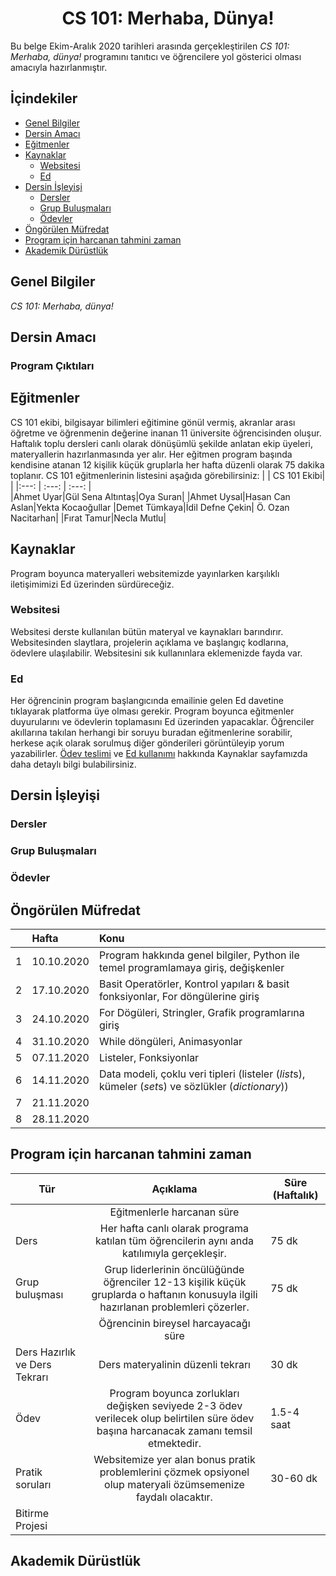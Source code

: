 <!-- 
    syllabus 
    sample syllabi:
        - Turkish wording example: http://dosya.marmara.edu.tr/eng/cse/documents/syllabus_tr/fall/CSE1141_S_v2018.pdf
        - Last Kolt python syllabus, Spring '20: https://docs.google.com/document/d/10-ILVxuiD2Z7EAe4U5yC0csZoMzXN1moNFj6m6pW_yY
-->

<center>
<h1> CS 101: Merhaba, Dünya!
</h1>
</center>

Bu belge Ekim-Aralık 2020 tarihleri arasında gerçekleştirilen *CS 101: Merhaba, dünya!* programını tanıtıcı ve öğrencilere yol gösterici olması amacıyla hazırlanmıştır.

## İçindekiler
* [Genel Bilgiler](#Genel-bilgler)
* [Dersin Amacı](#Dersin-Amacı)
* [Eğitmenler](#Eğitmenler)
* [Kaynaklar](#Kaynaklar)
    - [Websitesi](#Websitesi)
    - [Ed](#Ed)
* [Dersin İşleyişi](#Dersin-İşleyişi)
    - [Dersler](#Dersler)
    - [Grup Buluşmaları](#Grup-Buluşmaları)
    - [Ödevler](#Ödevler)
* [Öngörülen Müfredat](#Öngörülen-Müfredat)
* [Program için harcanan tahmini zaman](#Program-için-harcanan-tahmini-zaman)
* [Akademik Dürüstlük](#Akademik-Dürüstlük)

## Genel Bilgiler
*CS 101: Merhaba, dünya!* 

## Dersin Amacı

### Program Çıktıları
<!-- may be eliminated -->

## Eğitmenler
<!-- may refactor this bit to a more About like page -->
CS 101 ekibi, bilgisayar bilimleri eğitimine gönül vermiş, akranlar arası öğretme ve öğrenmenin değerine inanan 11 üniversite öğrencisinden oluşur. Haftalık toplu dersleri canlı olarak dönüşümlü şekilde anlatan ekip üyeleri, materyallerin hazırlanmasında yer alır. Her eğitmen program başında kendisine atanan 12 <!-- todo: add exact number --> kişilik küçük gruplarla her hafta düzenli olarak 75 dakika toplanır. CS 101 eğitmenlerinin listesini aşağıda görebilirsiniz:
|  | CS 101 Ekibi| |
|:---: | :---: | :---: |  
|Ahmet Uyar|Gül Sena Altıntaş|Oya Suran|
|Ahmet Uysal|Hasan Can Aslan|Yekta Kocaoğullar
|Demet Tümkaya|İdil Defne Çekin| Ö. Ozan Nacitarhan|
|Fırat Tamur|Necla Mutlu| 

## Kaynaklar
Program boyunca materyalleri websitemizde yayınlarken karşılıklı iletişimimizi Ed üzerinden sürdüreceğiz.
### Websitesi
<!-- add link later -->
Websitesi derste kullanılan bütün materyal ve kaynakları barındırır. Websitesinden slaytlara, <!--ders kayıtlarına, ?--> projelerin açıklama ve başlangıç kodlarına, ödevlere ulaşılabilir. Websitesini sık kullanınlara eklemenizde fayda var.

### Ed
Her öğrencinin program başlangıcında emailinie gelen Ed davetine tıklayarak platforma üye olması gerekir. Program boyunca eğitmenler duyurularını ve ödevlerin toplamasını Ed üzerinden yapacaklar. Öğrenciler akıllarına takılan herhangi bir soruyu buradan eğitmenlerine sorabilir, herkese açık olarak sorulmuş diğer gönderileri görüntüleyip yorum yazabilirler. [Ödev teslimi]() ve [Ed kullanımı]() hakkında Kaynaklar sayfamızda daha detaylı bilgi bulabilirsiniz.  
<!-- todo: add Ed help sheet as hyperlink -->
## Dersin İşleyişi

### Dersler

### Grup Buluşmaları

### Ödevler

## Öngörülen Müfredat
| | Hafta | Konu |
|--| :--- | :----|
| 1 | 10.10.2020 | Program hakkında genel bilgiler, Python ile temel programlamaya giriş, değişkenler   |
| 2 | 17.10.2020 | Basit Operatörler, Kontrol yapıları & basit fonksiyonlar, For döngülerine giriş |
| 3 | 24.10.2020 | For Dögüleri, Stringler, Grafik programlarına giriş |
| 4 | 31.10.2020 | While döngüleri, Animasyonlar |<!--- 31 i belki tatil olur-->
| 5 | 07.11.2020 | Listeler, Fonksiyonlar |
| 6 | 14.11.2020 | Data modeli, çoklu veri tipleri <!-- doğrau kelimeyi bul --> (listeler (*list*s), kümeler (*set*s) ve sözlükler (*dictionary*))|
| 7 | 21.11.2020 |<!-- workshops tbd later -->
| 8 | 28.11.2020 |
<!-- 			
Introduction	programı tanıtmaca, hızlı python ve pycharm soruları,  intro to variables&types, io (print, input)		
			
Basic Operators, Branching & Simple Functions, For loops introduction			
			
For Loops, Strings, Graphics introduction			
			
While loops, Animation			
gui interactorslar, mouse, key eventlere çok girilmeyecek, ödevde gerekirse açıklarız			
Lists & Functions			
			
Containers, Aliasing & Mutability	Section: File Input and Output		
			
Python Modules and Third-Party Packages	Son iki hafta ucu açık workshoplar		
			
Workshop: pandas & Matplotlib			
			-->

## Program için harcanan tahmini zaman
| Tür | Açıklama | Süre (Haftalık)|
| ----- | :----------: | ----- |
|| Eğitmenlerle harcanan süre |
| Ders | Her hafta canlı olarak programa katılan tüm öğrencilerin aynı anda katılımıyla gerçekleşir. | 75 dk |
| Grup buluşması | Grup liderlerinin öncülüğünde öğrenciler 12-13 kişilik küçük gruplarda o haftanın konusuyla ilgili hazırlanan problemleri çözerler. | 75 dk |
|| Öğrencinin bireysel harcayacağı süre |
| Ders Hazırlık ve Ders Tekrarı | Ders materyalinin düzenli tekrarı | 30 dk |
| Ödev | Program boyunca zorlukları değişken seviyede 2-3 ödev verilecek olup belirtilen süre ödev başına harcanacak zamanı temsil etmektedir. | 1.5-4 saat|
| Pratik soruları | Websitemize yer alan bonus pratik problemlerini çözmek opsiyonel olup materyali özümsemenize faydalı olacaktır. | 30-60 dk |
| Bitirme Projesi | <!-- todo -->

## Akademik Dürüstlük
<!-- couldn't find anything under this name on MEB pages, todo: discuss -->